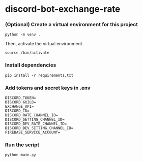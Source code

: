 # discord-bot-exchange-rate

### (Optional) Create a virtual environment for this project

```
python -m venv .
```

Then, activate the virtual environment

```
source /bin/activate
```

### Install dependencies

```
pip install -r requirements.txt
```

### Add tokens and secret keys in .env

```
DISCORD_TOKEN=
DISCORD_GUILD=
EXCHANGE_API=
DISCORD_ID=
DISCORD_RATE_CHANNEL_ID=
DISCORD_SETTING_CHANNEL_ID=
DISCORD_DEV_RATE_CHANNEL_ID=
DISCORD_DEV_SETTING_CHANNEL_ID=
FIREBASE_SERVICE_ACCOUNT=
```

### Run the script

```
python main.py
```
